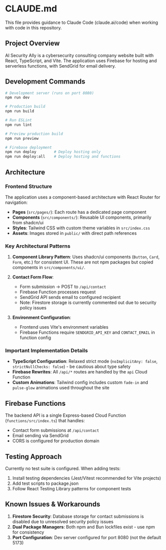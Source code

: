 # CLAUDE.md

This file provides guidance to Claude Code (claude.ai/code) when working with code in this repository.

## Project Overview

AI Security Ally is a cybersecurity consulting company website built with React, TypeScript, and Vite. The application uses Firebase for hosting and serverless functions, with SendGrid for email delivery.

## Development Commands

```bash
# Development server (runs on port 8080)
npm run dev

# Production build
npm run build

# Run ESLint
npm run lint

# Preview production build
npm run preview

# Firebase deployment
npm run deploy        # Deploy hosting only
npm run deploy:all    # Deploy hosting and functions
```

## Architecture

### Frontend Structure
The application uses a component-based architecture with React Router for navigation:

- **Pages** (`src/pages/`): Each route has a dedicated page component
- **Components** (`src/components/`): Reusable UI components, primarily from shadcn/ui
- **Styles**: Tailwind CSS with custom theme variables in `src/index.css`
- **Assets**: Images stored in `public/` with direct path references

### Key Architectural Patterns

1. **Component Library Pattern**: Uses shadcn/ui components (`Button`, `Card`, `Form`, etc.) for consistent UI. These are not npm packages but copied components in `src/components/ui/`.

2. **Contact Form Flow**:
   - Form submission → POST to `/api/contact`
   - Firebase Function processes request
   - SendGrid API sends email to configured recipient
   - Note: Firestore storage is currently commented out due to security policy issues

3. **Environment Configuration**:
   - Frontend uses Vite's environment variables
   - Firebase Functions require `SENDGRID_API_KEY` and `CONTACT_EMAIL` in function config

### Important Implementation Details

- **TypeScript Configuration**: Relaxed strict mode (`noImplicitAny: false`, `strictNullChecks: false`) - be cautious about type safety
- **Firebase Rewrites**: All `/api/*` routes are handled by the `api` Cloud Function
- **Custom Animations**: Tailwind config includes custom `fade-in` and `pulse-glow` animations used throughout the site

## Firebase Functions

The backend API is a single Express-based Cloud Function (`functions/src/index.ts`) that handles:
- Contact form submissions at `/api/contact`
- Email sending via SendGrid
- CORS is configured for production domain

## Testing Approach

Currently no test suite is configured. When adding tests:
1. Install testing dependencies (Jest/Vitest recommended for Vite projects)
2. Add test scripts to package.json
3. Follow React Testing Library patterns for component tests

## Known Issues & Workarounds

1. **Firestore Security**: Database storage for contact submissions is disabled due to unresolved security policy issues
2. **Dual Package Managers**: Both npm and Bun lockfiles exist - use npm for consistency
3. **Port Configuration**: Dev server configured for port 8080 (not the default 5173)